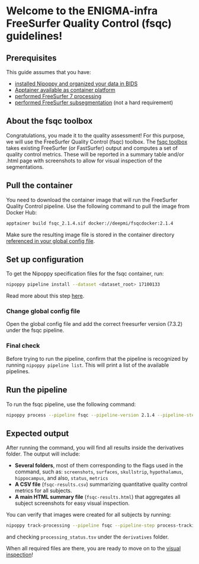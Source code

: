 # Welcome to the ENIGMA-infra FreeSurfer Quality Control (fsqc) guidelines!

## Prerequisites
This guide assumes that you have:
- [installed Nipoppy and organized your data in BIDS](../../resources/data_org/setting_up_nipoppy.md)
- [Apptainer available as container platform](../../resources/how_to_guides/container_platforms.md)
- [performed FreeSurfer 7 processing](../../resources/processing/freesurfer7.md)
- [performed FreeSurfer subsegmentation](../../resources/processing/freesurfer_subseg.md) (not a hard requirement)

## About the fsqc toolbox
Congratulations, you made it to the quality assessment! For this purpose, we will use the FreeSurfer Quality Control (fsqc) toolbox. The [fsqc toolbox](https://github.com/Deep-MI/fsqc) takes existing FreeSurfer (or FastSurfer) output and computes a set of quality control metrics. These will be reported in a summary table and/or .html page with screenshots to allow for visual inspection of the segmentations.

## Pull the container
You need to download the container image that will run the FreeSurfer Quality Control pipeline. Use the following command to pull the image from Docker Hub:
```bash
apptainer build fsqc_2.1.4.sif docker://deepmi/fsqcdocker:2.1.4
```
Make sure the resulting image file is stored in the container directory [referenced in your global config file](../../resources/how_to_guides/container_platforms.md#storing-container-images).

## Set up configuration
To get the Nipoppy specification files for the fsqc container, run:
```bash
nipoppy pipeline install --dataset <dataset_root> 17100133
```
Read more about this step [here](../../resources/how_to_guides/getting_ENIGMA-PD_pipeline_config_files.md).

### Change global config file
Open the global config file and add the correct freesurfer version (7.3.2) under the fsqc pipeline.

### Final check
Before trying to run the pipeline, confirm that the pipeline is recognized by running `nipoppy pipeline list`. This will print a list of the available pipelines.

## Run the pipeline
To run the fsqc pipeline, use the following command:
```bash
nipoppy process --pipeline fsqc --pipeline-version 2.1.4 --pipeline-step process --dataset <dataset_root>
```

## Expected output
After running the command, you will find all results inside the derivatives folder. The output will include:
- **Several folders**, most of them corresponding to the flags used in the command, such as: `screenshots`, `surfaces`, `skullstrip`, `hypothalamus`, `hippocampus`, and also, `status`, `metrics`
- **A CSV file** (`fsqc-results.csv`) summarizing quantitative quality control metrics for all subjects.
- **A main HTML summary file** (`fsqc-results.html`) that aggregates all subject screenshots for easy visual inspection.

You can verify that images were created for all subjects by running:
```bash
nipoppy track-processing --pipeline fsqc --pipeline-step process-tracking --dataset <dataset_root>
```
and checking `processing_status.tsv` under the `derivatives` folder.

When all required files are there, you are ready to move on to the [visual inspection](../../resources/visual_qa/qa.md)!
